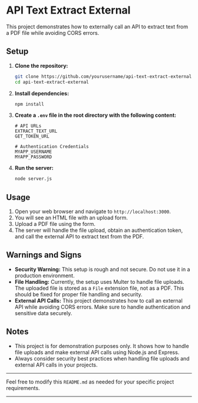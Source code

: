 
# API Text Extract External

This project demonstrates how to externally call an API to extract text from a PDF file while avoiding CORS errors.

## Setup

1. **Clone the repository:**
   ```bash
   git clone https://github.com/yourusername/api-text-extract-external.git
   cd api-text-extract-external
   ```

2. **Install dependencies:**
   ```bash
   npm install
   ```

3. **Create a `.env` file in the root directory with the following content:**
   ```env
   # API URLs
   EXTRACT_TEXT_URL
   GET_TOKEN_URL

   # Authentication Credentials
   MYAPP_USERNAME
   MYAPP_PASSWORD
   ```

4. **Run the server:**
   ```bash
   node server.js
   ```

## Usage

1. Open your web browser and navigate to `http://localhost:3000`.
2. You will see an HTML file with an upload form.
3. Upload a PDF file using the form.
4. The server will handle the file upload, obtain an authentication token, and call the external API to extract text from the PDF.

## Warnings and Signs

- **Security Warning:** This setup is rough and not secure. Do not use it in a production environment.
- **File Handling:** Currently, the setup uses Multer to handle file uploads. The uploaded file is stored as a `File` extension file, not as a PDF. This should be fixed for proper file handling and security.
- **External API Calls:** This project demonstrates how to call an external API while avoiding CORS errors. Make sure to handle authentication and sensitive data securely.

## Notes

- This project is for demonstration purposes only. It shows how to handle file uploads and make external API calls using Node.js and Express.
- Always consider security best practices when handling file uploads and external API calls in your projects.

---

Feel free to modify this `README.md` as needed for your specific project requirements.

---



